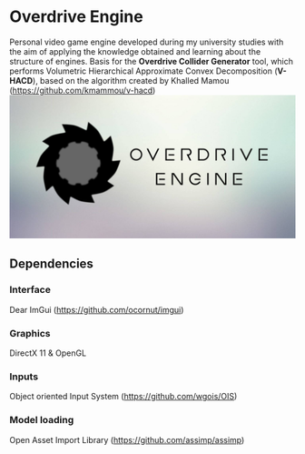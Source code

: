 # Overdrive Engine
Personal video game engine developed during my university studies with the aim of applying the knowledge obtained and learning about the structure of engines. 
Basis for the **Overdrive Collider Generator** tool, which performs Volumetric Hierarchical Approximate Convex Decomposition (**V-HACD**), based on the algorithm created by Khalled Mamou (https://github.com/kmammou/v-hacd)
![](/doc/images/github_flair.png)
## Dependencies
### Interface
Dear ImGui  (https://github.com/ocornut/imgui)
### Graphics
DirectX 11 & OpenGL
### Inputs
Object oriented Input System (https://github.com/wgois/OIS)
### Model loading
Open Asset Import Library (https://github.com/assimp/assimp)